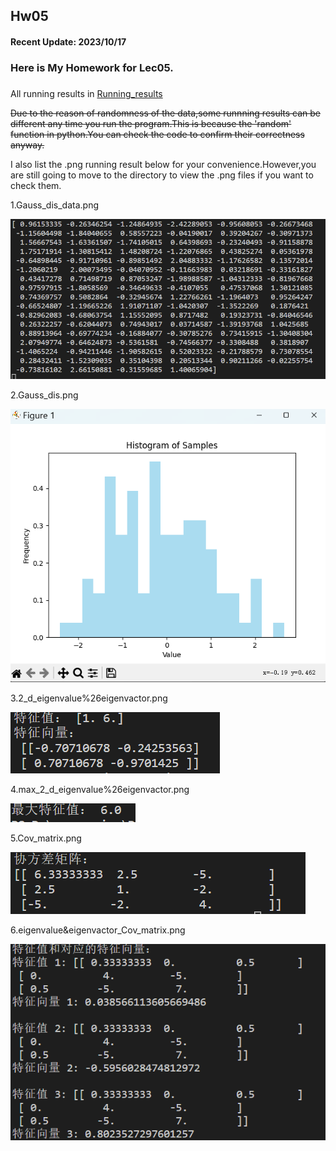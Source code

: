 ## Hw05

#### Recent Update: 2023/10/17

### Here is My Homework for Lec05.

### 
All running results in [Running_results](https://github.com/kevinyao0901/Introduction-to-Data-Science-and-Engineering/tree/main/Data_analyse/Running_Result)

~~Due to the reason of randomness of the data,some runnning results can be different any time you run the program.This is because the 'random' function in python.You can check the code to confirm their correctness anyway.~~


I also list the .png running result below for your convenience.However,you are still going to move to the directory to view the .png files if you want to check them.

1.Gauss_dis_data.png

![Gauss_dis_data.png](https://github.com/kevinyao0901/Introduction-to-Data-Science-and-Engineering/blob/main/Data_analyse/Running_Result/Gauss_dis_data.png)

2.Gauss_dis.png

![Gauss_dis.png](https://github.com/kevinyao0901/Introduction-to-Data-Science-and-Engineering/blob/main/Data_analyse/Running_Result/Gauss_dis.png)

3.2_d_eigenvalue%26eigenvactor.png

![2_d_eigenvalue%26eigenvactor.png](https://github.com/kevinyao0901/Introduction-to-Data-Science-and-Engineering/blob/main/Data_analyse/Running_Result/2_d_eigenvalue%26eigenvactor.png)

4.max_2_d_eigenvalue%26eigenvactor.png

![max_2_d_eigenvalue%26eigenvactor.png](https://github.com/kevinyao0901/Introduction-to-Data-Science-and-Engineering/blob/main/Data_analyse/Running_Result/max_2_d_eigenvalue%26eigenvactor.png)

5.Cov_matrix.png

![Cov_matrix.png](https://github.com/kevinyao0901/Introduction-to-Data-Science-and-Engineering/blob/main/Data_analyse/Running_Result/Cov_matrix.png)

6.eigenvalue&eigenvactor_Cov_matrix.png

![eigenvalue&eigenvactor_Cov_matrix.png](https://github.com/kevinyao0901/Introduction-to-Data-Science-and-Engineering/blob/main/Data_analyse/Running_Result/eigenvalue%26eigenvactor_Cov_matrix.png)
